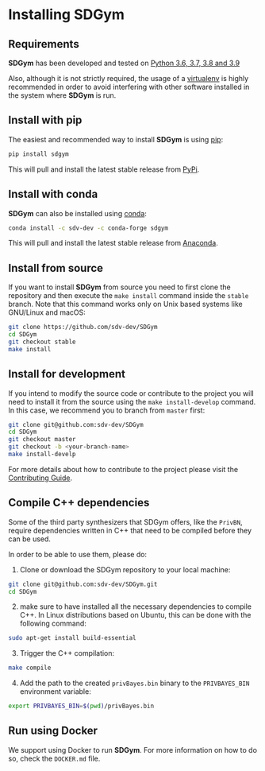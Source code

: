 # Installing SDGym

## Requirements

**SDGym** has been developed and tested on [Python 3.6, 3.7, 3.8 and 3.9](https://www.python.org/downloads/)

Also, although it is not strictly required, the usage of a [virtualenv](
https://virtualenv.pypa.io/en/latest/) is highly recommended in order to avoid
interfering with other software installed in the system where **SDGym** is run.

## Install with pip

The easiest and recommended way to install **SDGym** is using [pip](
https://pip.pypa.io/en/stable/):

```bash
pip install sdgym
```

This will pull and install the latest stable release from [PyPi](https://pypi.org/).

## Install with conda

**SDGym** can also be installed using [conda](https://docs.conda.io/en/latest/):

```bash
conda install -c sdv-dev -c conda-forge sdgym
```

This will pull and install the latest stable release from [Anaconda](https://anaconda.org/).

## Install from source

If you want to install **SDGym** from source you need to first clone the repository
and then execute the `make install` command inside the `stable` branch. Note that this
command works only on Unix based systems like GNU/Linux and macOS:

```bash
git clone https://github.com/sdv-dev/SDGym
cd SDGym
git checkout stable
make install
```

## Install for development

If you intend to modify the source code or contribute to the project you will need to
install it from the source using the `make install-develop` command. In this case, we
recommend you to branch from `master` first:

```bash
git clone git@github.com:sdv-dev/SDGym
cd SDGym
git checkout master
git checkout -b <your-branch-name>
make install-develp
```

For more details about how to contribute to the project please visit the [Contributing Guide](
CONTRIBUTING.rst).

## Compile C++ dependencies

Some of the third party synthesizers that SDGym offers, like the `PrivBN`, require
dependencies written in C++ that need to be compiled before they can be used.

In order to be able to use them, please do:

1. Clone or download the SDGym repository to your local machine:

```bash
git clone git@github.com:sdv-dev/SDGym.git
cd SDGym
```

2. make sure to have installed all the necessary dependencies to compile C++. In Linux
distributions based on Ubuntu, this can be done with the following command:

```bash
sudo apt-get install build-essential
```

3. Trigger the C++ compilation:

```bash
make compile
```

4. Add the path to the created `privBayes.bin` binary to the `PRIVBAYES_BIN` environment variable:

```bash
export PRIVBAYES_BIN=$(pwd)/privBayes.bin
```

## Run using Docker

We support using Docker to run **SDGym**. For more information on how to do so, check the `DOCKER.md` file.
